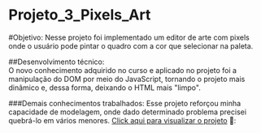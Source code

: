 # Projeto_3_Pixels_Art

#Objetivo: 
Nesse projeto foi implementado um editor de arte com pixels onde o usuário pode pintar o quadro com a cor que selecionar na paleta. 

##Desenvolvimento técnico:  
O novo conhecimento adquirido no curso e aplicado no projeto foi a manipulação do DOM por meio do JavaScript, tornando o projeto mais dinâmico e, dessa forma, deixando o HTML mais "limpo".

###Demais conhecimentos trabalhados: 
Esse projeto reforçou minha capacidade de modelagem, onde dado determinado problema precisei quebrá-lo em vários menores. 
[Click aqui para visualizar o projeto](https://patrickbastosdeveloper.github.io/Projeto_3_Pixels_Art/) 🎨:
